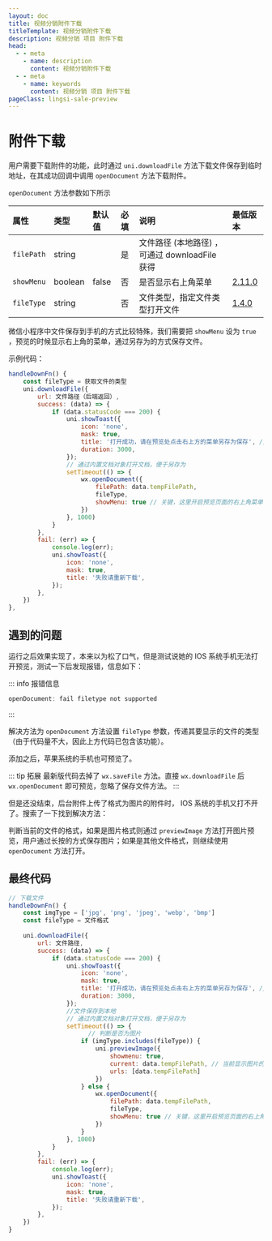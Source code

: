 ```yaml
---
layout: doc
title: 视频分销附件下载
titleTemplate: 视频分销附件下载
description: 视频分销 项目 附件下载
head:
  - - meta
    - name: description
      content: 视频分销附件下载
  - - meta
    - name: keywords
      content: 视频分销 项目 附件下载
pageClass: lingsi-sale-preview
---
```


# 附件下载

用户需要下载附件的功能，此时通过 `uni.downloadFile` 方法下载文件保存到临时地址，在其成功回调中调用 `openDocument` 方法下载附件。

`openDocument` 方法参数如下所示

| 属性     | 类型    | 默认值 | 必填 | 说明    | 最低版本         |
| :------- | :------ | :----- | :--- | :---------- | :----- |
| `filePath` | string  |        | 是   | 文件路径 (本地路径) ，可通过 downloadFile 获得 |                                                              |
| `showMenu` | boolean | false  | 否   | 是否显示右上角菜单                             | [2.11.0](https://developers.weixin.qq.com/miniprogram/dev/framework/compatibility.html) |
| `fileType` | string  |        | 否   | 文件类型，指定文件类型打开文件                 | [1.4.0](https://developers.weixin.qq.com/miniprogram/dev/framework/compatibility.html) |

微信小程序中文件保存到手机的方式比较特殊，我们需要把 `showMenu` 设为 `true` ，预览的时候显示右上角的菜单，通过另存为的方式保存文件。

示例代码：

```js
handleDownFn() {
	const fileType = 获取文件的类型
	uni.downloadFile({
		url: 文件路径（后端返回）,
		success: (data) => {
			if (data.statusCode === 200) {
				uni.showToast({
					icon: 'none',
					mask: true,
					title: '打开成功，请在预览处点击右上方的菜单另存为保存', //保存路径
					duration: 3000,
				});
				// 通过内置文档对象打开文档，便于另存为
				setTimeout(() => {
					wx.openDocument({
						filePath: data.tempFilePath,
						fileType,
						showMenu: true // 关键，这里开启预览页面的右上角菜单，才能另存为
					})
				}, 1000)
			}
		},
		fail: (err) => {
			console.log(err);
			uni.showToast({
				icon: 'none',
				mask: true,
				title: '失败请重新下载',
			});
		},
	})
},
```

## 遇到的问题

运行之后效果实现了，本来以为松了口气，但是测试说她的 IOS 系统手机无法打开预览，测试一下后发现报错，信息如下：

::: info 报错信息
```js
openDocument: fail filetype not supported
```
:::

解决方法为 `openDocument` 方法设置 `fileType` 参数，传递其要显示的文件的类型（由于代码量不大，因此上方代码已包含该功能）。

添加之后，苹果系统的手机也可预览了。

::: tip 拓展
最新版代码去掉了 `wx.saveFile` 方法。直接 `wx.downloadFile` 后 `wx.openDocument` 即可预览，忽略了保存文件方法。
:::

但是还没结束，后台附件上传了格式为图片的附件时， IOS 系统的手机又打不开了。搜索了一下找到解决方法：

判断当前的文件的格式，如果是图片格式则通过 `previewImage` 方法打开图片预览，用户通过长按的方式保存图片；如果是其他文件格式，则继续使用`openDocument` 方法打开。

## 最终代码

```js
// 下载文件
handleDownFn() {
    const imgType = ['jpg', 'png', 'jpeg', 'webp', 'bmp']
	const fileType = 文件格式
    
	uni.downloadFile({
		url: 文件路径,
		success: (data) => {
			if (data.statusCode === 200) {
				uni.showToast({
					icon: 'none',
					mask: true,
					title: '打开成功，请在预览处点击右上方的菜单另存为保存', //保存路径
					duration: 3000,
				});
				//文件保存到本地
				// 通过内置文档对象打开文档，便于另存为
				setTimeout(() => {
                      // 判断是否为图片
					if (imgType.includes(fileType)) {
						uni.previewImage({
							showmenu: true,
							current: data.tempFilePath, // 当前显示图片的http链接
							urls: [data.tempFilePath]
						})
					} else {
						wx.openDocument({
							filePath: data.tempFilePath,
							fileType,
							showMenu: true // 关键，这里开启预览页面的右上角菜单，才能另存为
						})
					}
				}, 1000)
			}
		},
		fail: (err) => {
			console.log(err);
			uni.showToast({
				icon: 'none',
				mask: true,
				title: '失败请重新下载',
			});
		},
	})
}
```

